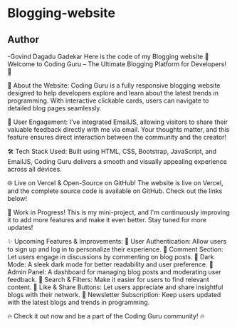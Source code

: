 # Blogging-website
<h2>Author</h2>-Govind Dagadu Gadekar
 Here is the code of my Blogging website
🚀 Welcome to Coding Guru – The Ultimate Blogging Platform for Developers! 🚀

🔹 About the Website:
Coding Guru is a fully responsive blogging website designed to help developers explore and learn about the latest trends in programming. With interactive clickable cards, users can navigate to detailed blog pages seamlessly.

📩 User Engagement:
I’ve integrated EmailJS, allowing visitors to share their valuable feedback directly with me via email. Your thoughts matter, and this feature ensures direct interaction between the community and the creator!

🛠️ Tech Stack Used:
Built using HTML, CSS, Bootstrap, JavaScript, and EmailJS, Coding Guru delivers a smooth and visually appealing experience across all devices.

🌐 Live on Vercel & Open-Source on GitHub!
The website is live on Vercel, and the complete source code is available on GitHub. Check out the links below!

🔧 Work in Progress!
This is my mini-project, and I'm continuously improving it to add more features and make it even better. Stay tuned for more updates!

✨ Upcoming Features & Improvements:
🔹 User Authentication: Allow users to sign up and log in to personalize their experience.
🔹 Comment Section: Let users engage in discussions by commenting on blog posts.
🔹 Dark Mode: A sleek dark mode for better readability and user preference.
🔹 Admin Panel: A dashboard for managing blog posts and moderating user feedback.
🔹 Search & Filters: Make it easier for users to find relevant content.
🔹 Like & Share Buttons: Let users appreciate and share insightful blogs with their network.
🔹 Newsletter Subscription: Keep users updated with the latest blogs and trends in programming.

🔥 Check it out now and be a part of the Coding Guru community! 🔥
 
